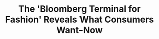 ---
categories: [articles]
provider_display: www.citylab.com
favicon_url: http://cdn.citylab.com/static/citylab/img/icons/favicon.ico
title: The 'Bloomberg Terminal for Fashion' Reveals What Consumers Want-Now
source: http://www.citylab.com/tech/2014/08/the-bloomberg-terminal-for-fashion-reveals-what-consumers-wantnow/375877/
image: http://cdn.citylab.com/media/img/citylab/2014/08/gapshopping/lead_large.jpg
---